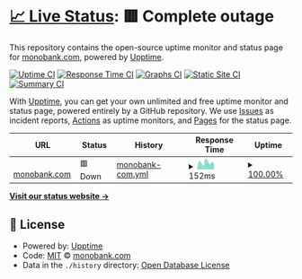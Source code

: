 # [📈 Live Status](https://status.monobank.com): <!--live status--> **🟥 Complete outage**

This repository contains the open-source uptime monitor and status page for [monobank.com](https://monobank.com/), powered by [Upptime](https://github.com/upptime/upptime).

[![Uptime CI](https://github.com/monobankcom/upptime/workflows/Uptime%20CI/badge.svg)](https://github.com/monobankcom/upptime/actions?query=workflow%3A%22Uptime+CI%22)
[![Response Time CI](https://github.com/monobankcom/upptime/workflows/Response%20Time%20CI/badge.svg)](https://github.com/monobankcom/upptime/actions?query=workflow%3A%22Response+Time+CI%22)
[![Graphs CI](https://github.com/monobankcom/upptime/workflows/Graphs%20CI/badge.svg)](https://github.com/monobankcom/upptime/actions?query=workflow%3A%22Graphs+CI%22)
[![Static Site CI](https://github.com/monobankcom/upptime/workflows/Static%20Site%20CI/badge.svg)](https://github.com/monobankcom/upptime/actions?query=workflow%3A%22Static+Site+CI%22)
[![Summary CI](https://github.com/monobankcom/upptime/workflows/Summary%20CI/badge.svg)](https://github.com/monobankcom/upptime/actions?query=workflow%3A%22Summary+CI%22)

With [Upptime](https://upptime.js.org), you can get your own unlimited and free uptime monitor and status page, powered entirely by a GitHub repository. We use [Issues](https://github.com/monobankcom/upptime/issues) as incident reports, [Actions](https://github.com/monobankcom/upptime/actions) as uptime monitors, and [Pages](https://status.monobank.com) for the status page.

<!--start: status pages-->
<!-- This summary is generated by Upptime (https://github.com/upptime/upptime) -->
<!-- Do not edit this manually, your changes will be overwritten -->
<!-- prettier-ignore -->
| URL | Status | History | Response Time | Uptime |
| --- | ------ | ------- | ------------- | ------ |
| <img alt="" src="https://icons.duckduckgo.com/ip3/monobank.com.ico" height="13"> [monobank.com](https://monobank.com) | 🟥 Down | [monobank-com.yml](https://github.com/monobankcom/upptime/commits/HEAD/history/monobank-com.yml) | <details><summary><img alt="Response time graph" src="./graphs/monobank-com/response-time-week.png" height="20"> 152ms</summary><br><a href="https://status.monobank.com/history/monobank-com"><img alt="Response time 144" src="https://img.shields.io/endpoint?url=https%3A%2F%2Fraw.githubusercontent.com%2Fmonobankcom%2Fupptime%2FHEAD%2Fapi%2Fmonobank-com%2Fresponse-time.json"></a><br><a href="https://status.monobank.com/history/monobank-com"><img alt="24-hour response time 120" src="https://img.shields.io/endpoint?url=https%3A%2F%2Fraw.githubusercontent.com%2Fmonobankcom%2Fupptime%2FHEAD%2Fapi%2Fmonobank-com%2Fresponse-time-day.json"></a><br><a href="https://status.monobank.com/history/monobank-com"><img alt="7-day response time 152" src="https://img.shields.io/endpoint?url=https%3A%2F%2Fraw.githubusercontent.com%2Fmonobankcom%2Fupptime%2FHEAD%2Fapi%2Fmonobank-com%2Fresponse-time-week.json"></a><br><a href="https://status.monobank.com/history/monobank-com"><img alt="30-day response time 152" src="https://img.shields.io/endpoint?url=https%3A%2F%2Fraw.githubusercontent.com%2Fmonobankcom%2Fupptime%2FHEAD%2Fapi%2Fmonobank-com%2Fresponse-time-month.json"></a><br><a href="https://status.monobank.com/history/monobank-com"><img alt="1-year response time 150" src="https://img.shields.io/endpoint?url=https%3A%2F%2Fraw.githubusercontent.com%2Fmonobankcom%2Fupptime%2FHEAD%2Fapi%2Fmonobank-com%2Fresponse-time-year.json"></a></details> | <details><summary><a href="https://status.monobank.com/history/monobank-com">100.00%</a></summary><a href="https://status.monobank.com/history/monobank-com"><img alt="All-time uptime 73.14%" src="https://img.shields.io/endpoint?url=https%3A%2F%2Fraw.githubusercontent.com%2Fmonobankcom%2Fupptime%2FHEAD%2Fapi%2Fmonobank-com%2Fuptime.json"></a><br><a href="https://status.monobank.com/history/monobank-com"><img alt="24-hour uptime 100.00%" src="https://img.shields.io/endpoint?url=https%3A%2F%2Fraw.githubusercontent.com%2Fmonobankcom%2Fupptime%2FHEAD%2Fapi%2Fmonobank-com%2Fuptime-day.json"></a><br><a href="https://status.monobank.com/history/monobank-com"><img alt="7-day uptime 100.00%" src="https://img.shields.io/endpoint?url=https%3A%2F%2Fraw.githubusercontent.com%2Fmonobankcom%2Fupptime%2FHEAD%2Fapi%2Fmonobank-com%2Fuptime-week.json"></a><br><a href="https://status.monobank.com/history/monobank-com"><img alt="30-day uptime 99.35%" src="https://img.shields.io/endpoint?url=https%3A%2F%2Fraw.githubusercontent.com%2Fmonobankcom%2Fupptime%2FHEAD%2Fapi%2Fmonobank-com%2Fuptime-month.json"></a><br><a href="https://status.monobank.com/history/monobank-com"><img alt="1-year uptime 99.93%" src="https://img.shields.io/endpoint?url=https%3A%2F%2Fraw.githubusercontent.com%2Fmonobankcom%2Fupptime%2FHEAD%2Fapi%2Fmonobank-com%2Fuptime-year.json"></a></details>

<!--end: status pages-->

[**Visit our status website →**](https://status.monobank.com)

## 📄 License

- Powered by: [Upptime](https://github.com/upptime/upptime)
- Code: [MIT](./LICENSE) © [monobank.com](https://monobank.com/)
- Data in the `./history` directory: [Open Database License](https://opendatacommons.org/licenses/odbl/1-0/)
